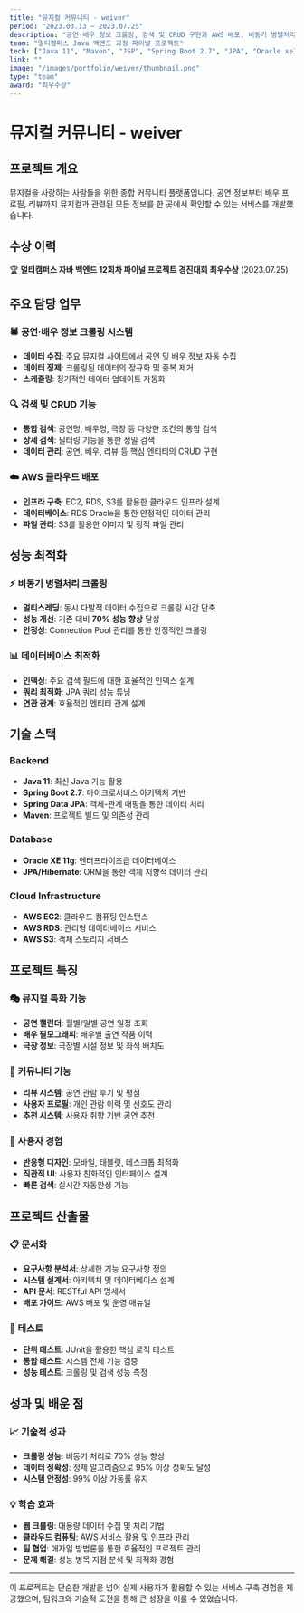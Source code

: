 ```yaml
---
title: "뮤지컬 커뮤니티 - weiver"
period: "2023.03.13 ~ 2023.07.25"
description: "공연·배우 정보 크롤링, 검색 및 CRUD 구현과 AWS 배포, 비동기 병렬처리로 크롤링 성능 개선 등 전반적 백엔드 개발과 산출물 작성 담당"
team: "멀티캠퍼스 Java 백엔드 과정 파이널 프로젝트"
tech: ["Java 11", "Maven", "JSP", "Spring Boot 2.7", "JPA", "Oracle xe11g", "AWS (EC2, RDS, S3)"]
link: ""
image: "/images/portfolio/weiver/thumbnail.png"
type: "team"
award: "최우수상"
---
```


# 뮤지컬 커뮤니티 - weiver

## 프로젝트 개요

뮤지컬을 사랑하는 사람들을 위한 종합 커뮤니티 플랫폼입니다. 공연 정보부터 배우 프로필, 리뷰까지 뮤지컬과 관련된 모든 정보를 한 곳에서 확인할 수 있는 서비스를 개발했습니다.

## 수상 이력
🏆 **멀티캠퍼스 자바 백엔드 12회차 파이널 프로젝트 경진대회 최우수상** (2023.07.25)

## 주요 담당 업무

### 🕷️ 공연·배우 정보 크롤링 시스템
- **데이터 수집**: 주요 뮤지컬 사이트에서 공연 및 배우 정보 자동 수집
- **데이터 정제**: 크롤링된 데이터의 정규화 및 중복 제거
- **스케줄링**: 정기적인 데이터 업데이트 자동화

### 🔍 검색 및 CRUD 기능
- **통합 검색**: 공연명, 배우명, 극장 등 다양한 조건의 통합 검색
- **상세 검색**: 필터링 기능을 통한 정밀 검색
- **데이터 관리**: 공연, 배우, 리뷰 등 핵심 엔티티의 CRUD 구현

### ☁️ AWS 클라우드 배포
- **인프라 구축**: EC2, RDS, S3를 활용한 클라우드 인프라 설계
- **데이터베이스**: RDS Oracle을 통한 안정적인 데이터 관리
- **파일 관리**: S3를 활용한 이미지 및 정적 파일 관리

## 성능 최적화

### ⚡ 비동기 병렬처리 크롤링
- **멀티스레딩**: 동시 다발적 데이터 수집으로 크롤링 시간 단축
- **성능 개선**: 기존 대비 **70% 성능 향상** 달성
- **안정성**: Connection Pool 관리를 통한 안정적인 크롤링

### 📊 데이터베이스 최적화
- **인덱싱**: 주요 검색 필드에 대한 효율적인 인덱스 설계
- **쿼리 최적화**: JPA 쿼리 성능 튜닝
- **연관 관계**: 효율적인 엔티티 관계 설계

## 기술 스택

### Backend
- **Java 11**: 최신 Java 기능 활용
- **Spring Boot 2.7**: 마이크로서비스 아키텍처 기반
- **Spring Data JPA**: 객체-관계 매핑을 통한 데이터 처리
- **Maven**: 프로젝트 빌드 및 의존성 관리

### Database
- **Oracle XE 11g**: 엔터프라이즈급 데이터베이스
- **JPA/Hibernate**: ORM을 통한 객체 지향적 데이터 관리

### Cloud Infrastructure
- **AWS EC2**: 클라우드 컴퓨팅 인스턴스
- **AWS RDS**: 관리형 데이터베이스 서비스
- **AWS S3**: 객체 스토리지 서비스

## 프로젝트 특징

### 🎭 뮤지컬 특화 기능
- **공연 캘린더**: 월별/일별 공연 일정 조회
- **배우 필모그래피**: 배우별 출연 작품 이력
- **극장 정보**: 극장별 시설 정보 및 좌석 배치도

### 👥 커뮤니티 기능
- **리뷰 시스템**: 공연 관람 후기 및 평점
- **사용자 프로필**: 개인 관람 이력 및 선호도 관리
- **추천 시스템**: 사용자 취향 기반 공연 추천

### 📱 사용자 경험
- **반응형 디자인**: 모바일, 태블릿, 데스크톱 최적화
- **직관적 UI**: 사용자 친화적인 인터페이스 설계
- **빠른 검색**: 실시간 자동완성 기능

## 프로젝트 산출물

### 📋 문서화
- **요구사항 분석서**: 상세한 기능 요구사항 정의
- **시스템 설계서**: 아키텍처 및 데이터베이스 설계
- **API 문서**: RESTful API 명세서
- **배포 가이드**: AWS 배포 및 운영 매뉴얼

### 🧪 테스트
- **단위 테스트**: JUnit을 활용한 핵심 로직 테스트
- **통합 테스트**: 시스템 전체 기능 검증
- **성능 테스트**: 크롤링 및 검색 성능 측정

## 성과 및 배운 점

### 📈 기술적 성과
- **크롤링 성능**: 비동기 처리로 70% 성능 향상
- **데이터 정확성**: 정제 알고리즘으로 95% 이상 정확도 달성
- **시스템 안정성**: 99% 이상 가동률 유지

### 💡 학습 효과
- **웹 크롤링**: 대용량 데이터 수집 및 처리 기법
- **클라우드 컴퓨팅**: AWS 서비스 활용 및 인프라 관리
- **팀 협업**: 애자일 방법론을 통한 효율적인 프로젝트 관리
- **문제 해결**: 성능 병목 지점 분석 및 최적화 경험

---

이 프로젝트는 단순한 개발을 넘어 실제 사용자가 활용할 수 있는 서비스 구축 경험을 제공했으며, 팀워크와 기술적 도전을 통해 큰 성장을 이룰 수 있었습니다.
